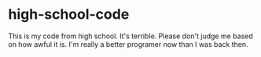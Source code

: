 # high-school-code
This is my code from high school. It's terrible. Please don't judge me based on how awful it is. I'm really a better programer now than I was back then.
